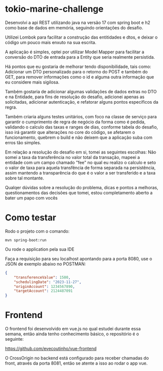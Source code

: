 # tokio-marine-challenge

Desenvolvi a api REST utilizando java na versão 17 com spring boot e h2 como base de dados em memória, seguindo orientações do desafio.

Utilizei Lombok para facilitar a construção das entitidades e dtos, e deixar o código um pouco mais enxuto na sua escrita.

A aplicação é simples, optei por utilizar Model Mapper para facilitar a conversão do DTO de entrada para a Entity que seria realmente persistida. 

Há pontos que eu gostaria de melhorar tendo disponibilidade, tais como:  Adicionar um DTO personalizado para o retorno do POST e também do GET, para remover informações como o id e alguma outra informação que eu considere mais sigilosa. 

Também gostaria de adicionar algumas validações de dados extras no DTO e na Entidade, para fins de resolução do desafio, adicionei apenas as solicitadas, adicionar autenticação, e refatorar alguns pontos especificos da regra. 

Também criaria alguns testes unitários, com foco na classe de serviço para garantir o cumprimento de regra de negócio da forma como é pedida, validando o calculo das taxas e ranges de dias, conforme tabela do desafio, isso irá garantir que alterações no core do código, se afetarem o funcionamento, quebrem o build e não deixem que a aplicação suba com erros tão simples. 

Em relação a resolução do desafio em si, tomei as seguintes escolhas: Não somei a taxa da transferência no valor total da transação, mapeei a entidade com um campo chamado "fee" no qual eu realizo o calculo e seto o valor de taxa para aquela transfência de forma separada na persistência, assim mantendo a transparência do que é o valor a ser transferido e a taxa sobre tal montante. 

Qualqer dúvidas sobre a resolução do problema, dicas e pontos a melhoras, questionamentos das decisões que tomei, estou completamento aberto a bater um papo com vocês

# Como testar

Rodo o projeto com o comando:

~~~
mvn spring-boot:run
~~~

Ou rode o application pela sua IDE 

Faça a requisição para seu localhost apontando para a porta 8080, use o JSON de exemplo abaixo no POSTMAN:

~~~JSON
{
    "transferenceValue": 1500,
    "schedulingDate": "2023-11-27",
    "originAccount": 1234567890,
    "targetAccount": 2124487091
}
~~~

# Frontend 

O frontend foi desenvolvido em vue.js no qual estudei durante essa semana, então ainda tenho conhecimento básico, o repositório é o seguinte: 

https://github.com/evecoutinho/vue-frontend 

O CrossOrigin no backend está configurado para receber chamadas do front, através da porta 8081, então se atente a isso ao rodar o app vue.






